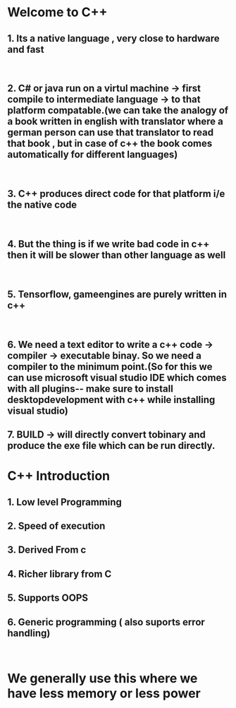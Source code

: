 # Welcome to C++

## 1. Its a native language , very close to hardware and fast

<br>

## 2. C# or java run on a virtul machine -> first compile to intermediate language -> to that platform compatable.(we can take the analogy of a book written in english with translator where a german person can use that translator to read that book , but in case of c++ the book comes automatically for different languages)

<br>

## 3. C++ produces direct code for that platform i/e the native code

<br>

## 4. But the thing is if we write bad code in c++ then it will be slower than other language as well

<br>

## 5. Tensorflow, gameengines are purely written in c++

<br>

## 6. We need a text editor to write a c++ code -> compiler -> executable binay. So we need a compiler to the minimum point.(So for this we can use microsoft visual studio IDE which comes with all plugins-- make sure to install desktopdevelopment with c++ while installing visual studio)

## 7. BUILD -> will directly convert tobinary and produce the exe file which can be run directly.

# C++ Introduction

## 1. Low level Programming

## 2. Speed of execution

## 3. Derived From c

## 4. Richer library from C

## 5. Supports OOPS

## 6. Generic programming ( also suports error handling)

<br>

# We generally use this where we have less memory or less power
